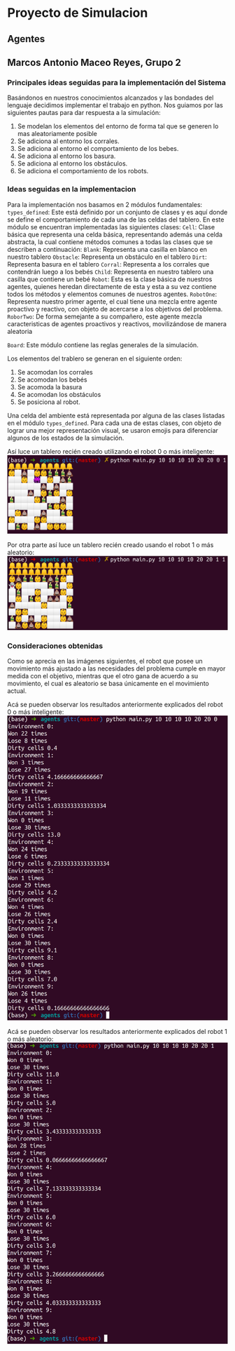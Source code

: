 # Proyecto de Simulacion

## Agentes 

## Marcos Antonio Maceo Reyes, Grupo 2

### Principales ideas seguidas para la implementación del Sistema

Basándonos en nuestros conocimientos alcanzados y las bondades del lenguaje decidimos implementar el trabajo en python. 
Nos guiamos por las siguientes pautas para dar respuesta a la simulación:
1. Se modelan los elementos del entorno de forma tal que se generen lo mas aleatoriamente posible
2. Se adiciona al entorno los corrales.
3. Se adiciona al entorno el comportamiento de los bebes.
4. Se adiciona al entorno los basura.
5. Se adiciona al entorno los obstáculos.
6. Se adiciona el comportamiento de los robots.

### Ideas seguidas en la implementacion

Para la implementación nos basamos en 2 módulos fundamentales:
`types_defined`: Este está definido por un conjunto de clases y es aquí donde se define el comportamiento de 
cada una de las celdas del tablero. En este módulo se encuentran implementadas las siguientes clases:
    `Cell`: Clase básica que representa una celda básica, representando además una celda abstracta, la cual contiene 
    métodos comunes a todas las clases que se describen a continuación:
    `Blank`: Representa una casilla en blanco en nuestro tablero
    `Obstacle`: Representa un obstáculo en el tablero
    `Dirt`: Representa basura en el tablero
    `Corral`: Representa a los corrales que contendrán luego a los bebés
    `Child`: Representa en nuestro tablero una casilla que contiene un bebé
    `Robot`: Esta es la clase básica de nuestros agentes, quienes heredan directamente de esta y esta a su vez contiene 
    todos los métodos y elementos comunes de nuestros agentes.
    `RobotOne`: Representa nuestro primer agente, el cual tiene una mezcla entre agente proactivo y reactivo, con objeto
     de acercarse a los objetivos del problema. 
    `RoborTwo`: De forma semejante a su compañero, este agente mezcla caracteristicas de agentes proactivos y reactivos,
    movilizándose de manera aleatoria
    
`Board`: Este módulo contiene las reglas generales de la simulación.

Los elementos del trablero se generan en el siguiente orden:
1. Se acomodan los corrales
2. Se acomodan los bebés
3. Se acomoda la basura
4. Se acomodan los obstáculos
5. Se posiciona al robot.

Una celda del ambiente está representada por alguna de las clases listadas en el módulo `types_defined`. Para cada una 
de estas clases, con objeto de lograr una mejor representación visual, se usaron emojis para diferenciar algunos de los 
estados de la simulación.

Así luce un tablero recién creado utilizando el robot 0 o más inteligente:
![Image of board with robot 0](./images/init_bot0.png "Image of board with robot 0")

Por otra parte así luce un tablero recién creado usando el robot 1 o más aleatorio:
![Image of board with robot 1](./images/init_bot1.png "Image of board with robot 1")
    
### Consideraciones obtenidas

Como se aprecia en las imágenes siguientes, el robot que posee un movimiento más ajustado a las necesidades del 
problema cumple en mayor medida con el objetivo, mientras que el otro gana de acuerdo a su movimiento, el cual es 
aleatorio se basa únicamente en el movimiento actual.

Acá se pueden observar los resultados anteriormente explicados del robot 0 o más inteligente:
![Image of results from robot 0](./images/using_bot0.png "Image of result of robot 0" )

Acá se pueden observar los resultados anteriormente explicados del robot 1 o más aleatorio:
![Image of results from robot 1](./images/using_bot1.png "Image of result of robot 1" )

